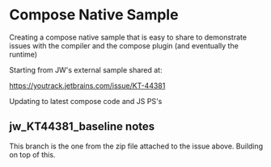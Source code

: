 # Compose Native Sample

Creating a compose native sample that is easy to share to demonstrate issues with the compiler and the compose plugin (and eventually the runtime)

Starting from JW's external sample shared at:

https://youtrack.jetbrains.com/issue/KT-44381

Updating to latest compose code and JS PS's

## jw_KT44381_baseline notes

This branch is the one from the zip file attached to the issue above. Building on top of this.

